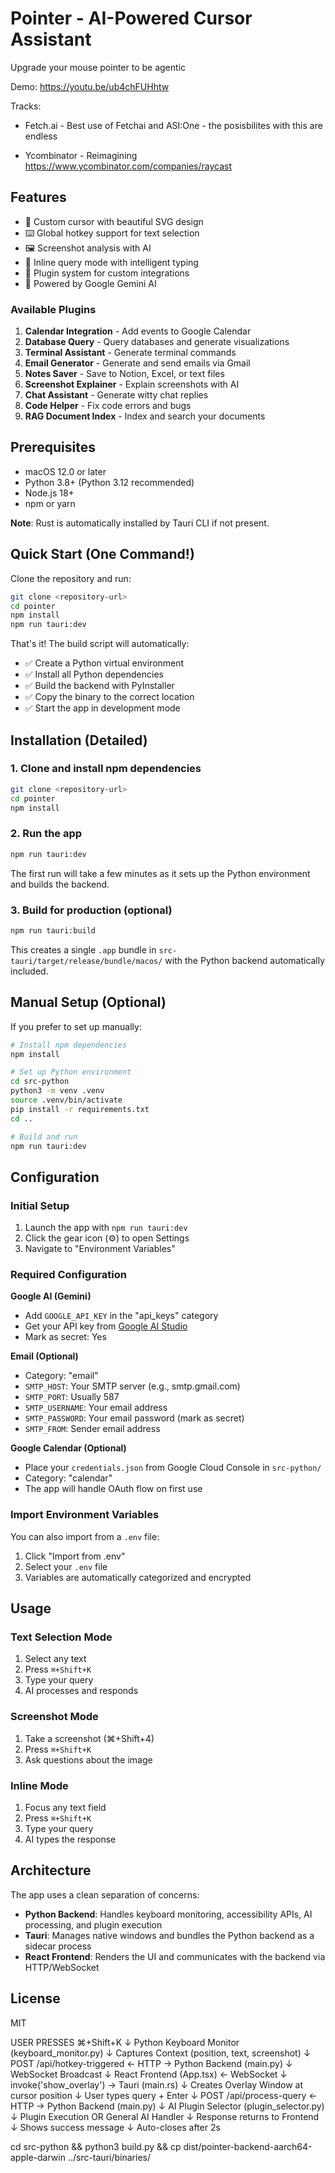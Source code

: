 # Pointer - AI-Powered Cursor Assistant

Upgrade your mouse pointer to be agentic

Demo: https://youtu.be/ub4chFUHhtw

Tracks:

- Fetch.ai - Best use of Fetchai and ASI:One - the posisbilites with this are endless

- Ycombinator - Reimagining https://www.ycombinator.com/companies/raycast


## Features

- 🎯 Custom cursor with beautiful SVG design
- ⌨️ Global hotkey support for text selection
- 🖼️ Screenshot analysis with AI
- 💬 Inline query mode with intelligent typing
- 🔌 Plugin system for custom integrations
- 🤖 Powered by Google Gemini AI

### Available Plugins

1. **Calendar Integration** - Add events to Google Calendar
2. **Database Query** - Query databases and generate visualizations
3. **Terminal Assistant** - Generate terminal commands
4. **Email Generator** - Generate and send emails via Gmail
5. **Notes Saver** - Save to Notion, Excel, or text files
6. **Screenshot Explainer** - Explain screenshots with AI
7. **Chat Assistant** - Generate witty chat replies
8. **Code Helper** - Fix code errors and bugs
9. **RAG Document Index** - Index and search your documents

## Prerequisites

- macOS 12.0 or later
- Python 3.8+ (Python 3.12 recommended)
- Node.js 18+
- npm or yarn

**Note**: Rust is automatically installed by Tauri CLI if not present.

## Quick Start (One Command!)

Clone the repository and run:

```bash
git clone <repository-url>
cd pointer
npm install
npm run tauri:dev
```

That's it! The build script will automatically:

- ✅ Create a Python virtual environment
- ✅ Install all Python dependencies
- ✅ Build the backend with PyInstaller
- ✅ Copy the binary to the correct location
- ✅ Start the app in development mode

## Installation (Detailed)

### 1. Clone and install npm dependencies

```bash
git clone <repository-url>
cd pointer
npm install
```

### 2. Run the app

```bash
npm run tauri:dev
```

The first run will take a few minutes as it sets up the Python environment and builds the backend.

### 3. Build for production (optional)

```bash
npm run tauri:build
```

This creates a single `.app` bundle in `src-tauri/target/release/bundle/macos/` with the Python backend automatically included.

## Manual Setup (Optional)

If you prefer to set up manually:

```bash
# Install npm dependencies
npm install

# Set up Python environment
cd src-python
python3 -m venv .venv
source .venv/bin/activate
pip install -r requirements.txt
cd ..

# Build and run
npm run tauri:dev
```

## Configuration

### Initial Setup

1. Launch the app with `npm run tauri:dev`
2. Click the gear icon (⚙️) to open Settings
3. Navigate to "Environment Variables"

### Required Configuration

**Google AI (Gemini)**

- Add `GOOGLE_API_KEY` in the "api_keys" category
- Get your API key from [Google AI Studio](https://makersuite.google.com/app/apikey)
- Mark as secret: Yes

**Email (Optional)**

- Category: "email"
- `SMTP_HOST`: Your SMTP server (e.g., smtp.gmail.com)
- `SMTP_PORT`: Usually 587
- `SMTP_USERNAME`: Your email address
- `SMTP_PASSWORD`: Your email password (mark as secret)
- `SMTP_FROM`: Sender email address

**Google Calendar (Optional)**

- Place your `credentials.json` from Google Cloud Console in `src-python/`
- Category: "calendar"
- The app will handle OAuth flow on first use

### Import Environment Variables

You can also import from a `.env` file:

1. Click "Import from .env"
2. Select your `.env` file
3. Variables are automatically categorized and encrypted

## Usage

### Text Selection Mode

1. Select any text
2. Press `⌘+Shift+K`
3. Type your query
4. AI processes and responds

### Screenshot Mode

1. Take a screenshot (⌘+Shift+4)
2. Press `⌘+Shift+K`
3. Ask questions about the image

### Inline Mode

1. Focus any text field
2. Press `⌘+Shift+K`
3. Type your query
4. AI types the response

## Architecture

The app uses a clean separation of concerns:

- **Python Backend**: Handles keyboard monitoring, accessibility APIs, AI processing, and plugin execution
- **Tauri**: Manages native windows and bundles the Python backend as a sidecar process
- **React Frontend**: Renders the UI and communicates with the backend via HTTP/WebSocket

## License

MIT

USER PRESSES ⌘+Shift+K
↓
Python Keyboard Monitor (keyboard_monitor.py)
↓
Captures Context
(position, text, screenshot)
↓
POST /api/hotkey-triggered ← HTTP → Python Backend (main.py)
↓
WebSocket Broadcast
↓
React Frontend (App.tsx) ← WebSocket
↓
invoke('show_overlay') → Tauri (main.rs)
↓
Creates Overlay Window
at cursor position
↓
User types query + Enter
↓
POST /api/process-query ← HTTP → Python Backend (main.py)
↓
AI Plugin Selector
(plugin_selector.py)
↓
Plugin Execution OR
General AI Handler
↓
Response returns to Frontend
↓
Shows success message
↓
Auto-closes after 2s

cd src-python && python3 build.py && cp dist/pointer-backend-aarch64-apple-darwin ../src-tauri/binaries/
